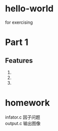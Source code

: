 # hello-world
for exercising

# Part 1
## Features
 1.
 2.
 3.
# homework
infator.c 因子问题  
output.c 输出图像



